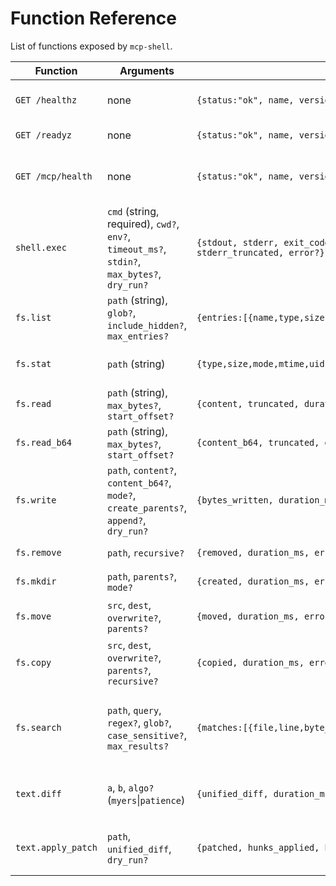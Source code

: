 # Function Reference

List of functions exposed by `mcp-shell`.

| Function | Arguments | Output | Description |
| --- | --- | --- | --- |
| `GET /healthz` | none | `{status:"ok", name, version, uptime}` | Basic liveness probe |
| `GET /readyz` | none | `{status:"ok", name, version, uptime}` | Readiness probe |
| `GET /mcp/health` | none | `{status:"ok", name, version, uptime}` | MCP-native health endpoint |
| `shell.exec` | `cmd` (string, required), `cwd?`, `env?`, `timeout_ms?`, `stdin?`, `max_bytes?`, `dry_run?` | `{stdout, stderr, exit_code, duration_ms, stdout_truncated, stderr_truncated, error?}` | Execute a shell command in the container |
| `fs.list` | `path` (string), `glob?`, `include_hidden?`, `max_entries?` | `{entries:[{name,type,size,mtime,mode}], duration_ms, error?}` | List directory entries |
| `fs.stat` | `path` (string) | `{type,size,mode,mtime,uid,gid,symlink_target?,duration_ms,error?}` | File or directory metadata |
| `fs.read` | `path` (string), `max_bytes?`, `start_offset?` | `{content, truncated, duration_ms, error?}` | Read UTF-8 text file |
| `fs.read_b64` | `path` (string), `max_bytes?`, `start_offset?` | `{content_b64, truncated, duration_ms, error?}` | Read file as base64 |
| `fs.write` | `path`, `content?`, `content_b64?`, `mode?`, `create_parents?`, `append?`, `dry_run?` | `{bytes_written, duration_ms, error?}` | Write a file |
| `fs.remove` | `path`, `recursive?` | `{removed, duration_ms, error?}` | Remove file or directory |
| `fs.mkdir` | `path`, `parents?`, `mode?` | `{created, duration_ms, error?}` | Create directory |
| `fs.move` | `src`, `dest`, `overwrite?`, `parents?` | `{moved, duration_ms, error?}` | Move or rename a file |
| `fs.copy` | `src`, `dest`, `overwrite?`, `parents?`, `recursive?` | `{copied, duration_ms, error?}` | Copy a file or directory |
| `fs.search` | `path`, `query`, `regex?`, `glob?`, `case_sensitive?`, `max_results?` | `{matches:[{file,line,byte_offset,preview}], duration_ms, error?}` | Search file contents using ripgrep (requires `rg`) |
| `text.diff` | `a`, `b`, `algo?` (`myers`\|`patience`) | `{unified_diff, duration_ms, error?}` | Compute unified diff between two strings |
| `text.apply_patch` | `path`, `unified_diff`, `dry_run?` | `{patched, hunks_applied, hunks_failed, duration_ms, error?}` | Apply a unified diff patch to a file |
